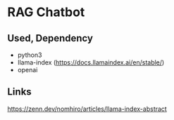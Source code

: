 # RAG Chatbot

## Used, Dependency

- python3
- llama-index (https://docs.llamaindex.ai/en/stable/)
- openai

## Links
https://zenn.dev/nomhiro/articles/llama-index-abstract
